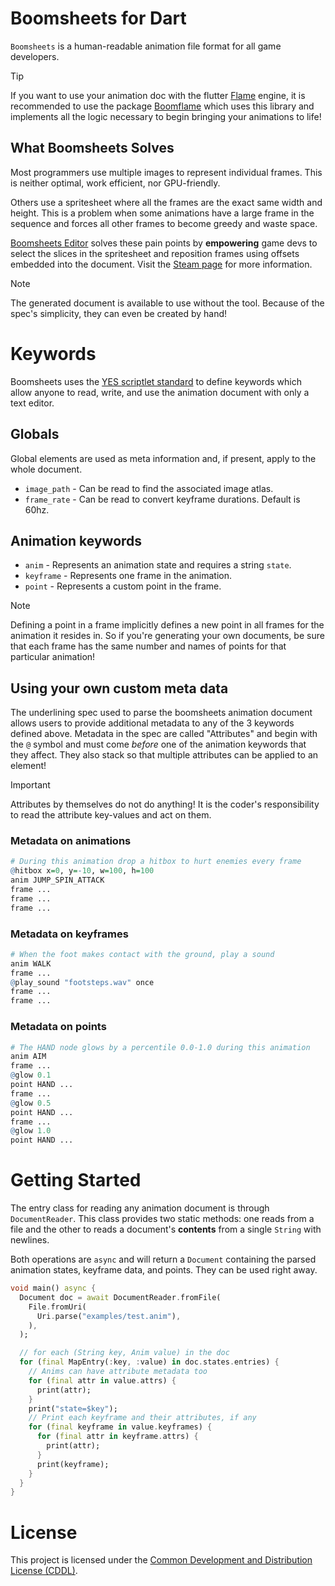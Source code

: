 # Boomsheets for Dart
`Boomsheets` is a human-readable animation file format for all game developers.

> [!TIP]
> If you want to use your animation doc with the flutter [Flame][FLAME] engine,
> it is recommended to use the package [Boomflame][BOOMFLAME] which
> uses this library and implements all the logic necessary to begin
> bringing your animations to life!

## What Boomsheets Solves
Most programmers use multiple images to represent individual frames.
This is neither optimal, work efficient, nor GPU-friendly. 

Others use a spritesheet where all the frames are the exact same width
and height. This is a problem when some animations have a large frame
in the sequence and forces all other frames to become greedy and waste
space.

[Boomsheets Editor][BOOMSHEETS_STEAM] solves these pain points by **empowering**
game devs to select the slices in the spritesheet and reposition frames using
offsets embedded into the document. Visit the [Steam page][BOOMSHEETS_STEAM]
for more information. 

> [!NOTE]
> The generated document is available to use without the tool.
> Because of the spec's simplicity, they can even be created by hand!

# Keywords
Boomsheets uses the [YES scriptlet standard][YES_GIT] to define keywords
which allow anyone to read, write, and use the animation document
with only a text editor.

## Globals
Global elements are used as meta information and, if present, apply 
to the whole document.

* `image_path` - Can be read to find the associated image atlas.
* `frame_rate` - Can be read to convert keyframe durations. Default is 60hz.

## Animation keywords
* `anim` - Represents an animation state and requires a string `state`.
* `keyframe` - Represents one frame in the animation.
* `point` - Represents a custom point in the frame.

> [!NOTE] 
> Defining a point in a frame implicitly defines a new point in all frames 
> for the animation it resides in. So if you're generating your own documents,
> be sure that each frame has the same number and names of points for 
> that particular animation!

## Using your own custom meta data
The underlining spec used to parse the boomsheets animation document allows
users to provide additional metadata to any of the 3 keywords defined above.
Metadata in the spec are called "Attributes" and begin with the `@` symbol
and must come _before_ one of the animation keywords that they affect. 
They also stack so that multiple attributes can be applied to an element!

> [!IMPORTANT] 
> Attributes by themselves do not do anything! It is the coder's
> responsibility to read the attribute key-values and act on them.

### Metadata on animations
```r
# During this animation drop a hitbox to hurt enemies every frame
@hitbox x=0, y=-10, w=100, h=100
anim JUMP_SPIN_ATTACK
frame ...
frame ...
frame ...
```

### Metadata on keyframes
```r
# When the foot makes contact with the ground, play a sound
anim WALK
frame ...
@play_sound "footsteps.wav" once
frame ...
frame ...
```

### Metadata on points
```r
# The HAND node glows by a percentile 0.0-1.0 during this animation
anim AIM
frame ...
@glow 0.1
point HAND ...
frame ...
@glow 0.5
point HAND ...
frame ...
@glow 1.0
point HAND ...
```

# Getting Started
The entry class for reading any animation document is through `DocumentReader`.
This class provides two static methods: one reads from a file and the other
to reads a document's **contents** from a single `String` with newlines.

Both operations are `async` and will return a `Document` containing the parsed
animation states, keyframe data, and points. They can be used right away.

```dart
void main() async {
  Document doc = await DocumentReader.fromFile(
    File.fromUri(
      Uri.parse("examples/test.anim"),
    ),
  );

  // for each (String key, Anim value) in the doc
  for (final MapEntry(:key, :value) in doc.states.entries) {
    // Anims can have attribute metadata too
    for (final attr in value.attrs) {
      print(attr);
    }
    print("state=$key");
    // Print each keyframe and their attributes, if any
    for (final keyframe in value.keyframes) {
      for (final attr in keyframe.attrs) {
        print(attr);
      }
      print(keyframe);
    }
  }
}
```

# License
This project is licensed under the [Common Development and Distribution License (CDDL)][LEGAL].

[BOOMFLAME]: https://github.com/TheMaverickProgrammer/boomflame
[BOOMSHEETS_STEAM]: https://store.steampowered.com/app/2189000/BoomSheets/
[FLAME]: https://flame-engine.org/
[LEGAL]: https://github.com/TheMaverickProgrammer/boomsheets_dart/blob/master/LICENSE
[YES_GIT]: https://github.com/TheMaverickProgrammer/dart_yes_parser/blob/master/spec/README.md
